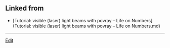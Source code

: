 ## Linked from

* [Tutorial: visible (laser) light beams with povray – Life on Numbers](Tutorial: visible (laser) light beams with povray – Life on Numbers.md)


----
[Edit](https://github.com/vitroid/vitroid.github.io/edit/master/MD/povray.md)
